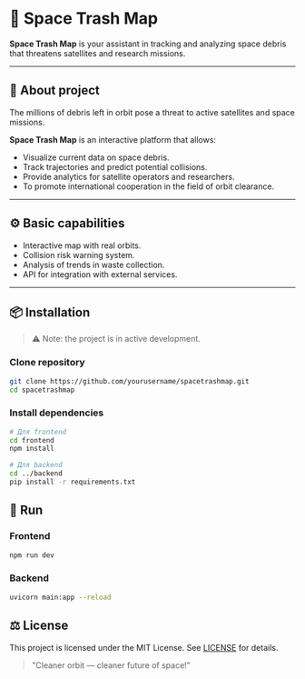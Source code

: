 # 🌌 Space Trash Map

**Space Trash Map** is your assistant in tracking and analyzing space debris that threatens satellites and research missions.

---

## 🚀 About project

The millions of debris left in orbit pose a threat to active satellites and space missions.

**Space Trash Map** is an interactive platform that allows:

- Visualize current data on space debris.
- Track trajectories and predict potential collisions.
- Provide analytics for satellite operators and researchers.
- To promote international cooperation in the field of orbit clearance.

---

## ⚙️ Basic capabilities

- Interactive map with real orbits.
- Collision risk warning system.
- Analysis of trends in waste collection.
- API for integration with external services.

---

## 📦 Installation

> ⚠️ Note: the project is in active development.

### Clone repository

```bash
git clone https://github.com/yourusername/spacetrashmap.git
cd spacetrashmap
```

### Install dependencies

```bash
# Для frontend
cd frontend
npm install

# Для backend
cd ../backend
pip install -r requirements.txt
```

## 🚀 Run

### Frontend

```bash
npm run dev
```

### Backend

```bash
uvicorn main:app --reload
```

## ⚖️ License

This project is licensed under the MIT License. See [LICENSE](./LICENSE) for details.

> "Cleaner orbit — cleaner future of space!"
